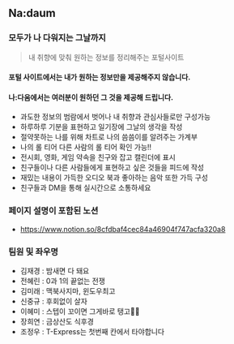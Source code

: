 ## Na:daum

### 모두가 나 다워지는 그날까지 

> 내 취향에 맞춰 원하는 정보를 정리해주는 포털사이트

#### **포털 사이트에서는 내가 원하는 정보만을 제공해주지 않습니다.**
#### 나:다움에서는 여러분이 원하던 그 것을 제공해 드립니다.

 - 과도한 정보의 범람에서 벗어나 내 취향과 관심사들로만 구성가능
 - 하루하루 기분을 표현하고 일기장에 그날의 생각을 작성
 - 절약못하는 나를 위해 차트로 나의 씀씀이를 알려주는 가계부
 - 나의 롤 티어 다른 사람의 롤 티어 확인 가능!!
 - 전시회, 영화, 게임 약속을 친구와 잡고 캘린더에 표시
 - 친구들이나 다른 사람들에게 표현하고 싶은 것들을 피드에 작성
 - 재밌는 내용이 가득한 오디오 북과 좋아하는 음악 또한 가득 구성
 - 친구들과 DM을 통해 실시간으로 소통하세요


### 페이지 설명이 포함된 노션
- https://www.notion.so/8cfdbaf4cec84a46904f747acfa320a8
### 팀원 및 좌우명
- 김재경 : 밤새면 다 돼요
- 전혜린 : 0과 1의 끝없는 전쟁
- 김미래 : 맥북사지마, 윈도우최고
- 신중규 : 후회없이 살자
- 이혜미 : 스텝이 꼬이면 그게바로 탱고💃🏻
- 장희연 : 금상산도 식후경
- 조정우 : T-Express는 첫번째 칸에서 타야합니다

